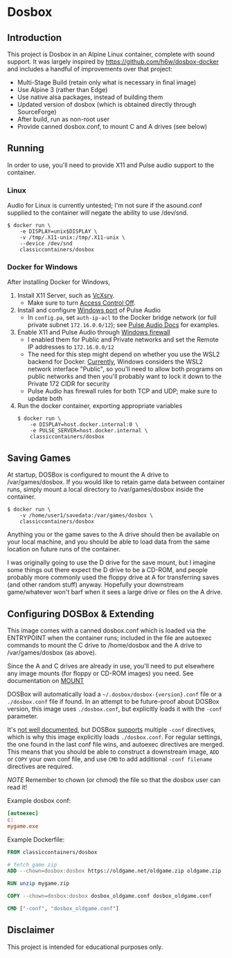# Dosbox

## Introduction

This project is Dosbox in an Alpine Linux container, complete with sound support.
It was largely inspired by https://github.com/h6w/dosbox-docker and includes
a handful of improvements over that project:

- Multi-Stage Build (retain only what is necessary in final image)
- Use Alpine 3 (rather than Edge)
- Use native alsa packages, instead of building them
- Updated version of dosbox (which is obtained directly through SourceForge)
- After build, run as non-root user
- Provide canned dosbox.conf, to mount C and A drives (see below)

## Running

In order to use, you'll need to provide X11 and Pulse audio support
to the container.

### Linux

Audio for Linux is currently untested; I'm not sure if the asound.conf
supplied to the container will negate the ability to use /dev/snd.

```shell
$ docker run \
    -e DISPLAY=unix$DISPLAY \
    -v /tmp/.X11-unix:/tmp/.X11-unix \
    --device /dev/snd
    classiccontainers/dosbox
```

### Docker for Windows

After installing Docker for Windows,

1. Install X11 Server, such as [VcXsrv](https://sourceforge.net/projects/vcxsrv/).
    - Make sure to turn [Access Control Off](https://skeptric.com/wsl2-xserver/).
2. Install and configure [Windows port](https://tomjepp.uk/2015/05/31/streaming-audio-from-linux-to-windows.html) of Pulse Audio
    - In `config.pa`, set `auth-ip-acl` to the Docker bridge network
      (or full private subnet `172.16.0.0/12`);
      see [Pulse Audio Docs](https://wiki.archlinux.org/index.php/PulseAudio/Examples#PulseAudio_over_network) for examples.
3. Enable X11 and Pulse Audio through [Windows firewall](https://skeptric.com/wsl2-xserver/#allow-wsl-access-via-windows-firewall)
    - I enabled them for Public and Private networks and set the Remote IP addresses to `172.16.0.0/12`
    - The need for this step might depend on whether you use the WSL2 backend for Docker.
    [Currently](https://github.com/microsoft/WSL/issues/4139),
    Windows considers the WSL2 network interface "Public", so you'll need to
    allow both programs on public networks and then you'll probably want to
    lock it down to the Private 172 CIDR for security
    - Pulse Audio has firewall rules for both TCP and UDP; make sure to update both
4. Run the docker container, exporting appropriate variables
   ```shell
   $ docker run \
       -e DISPLAY=host.docker.internal:0 \
       -e PULSE_SERVER=host.docker.internal \
       classiccontainers/dosbox
    ```

## Saving Games

At startup, DOSBox is configured to mount the A drive to /var/games/dosbox.
If you would like to retain game data between container runs, simply mount
a local directory to /var/games/dosbox inside the container.

```shell
$ docker run \
    -v /home/user1/savedata:/var/games/dosbox \
    classiccontainers/dosbox
```

Anything you or the game saves to the A drive should then be available on your
local machine, and you should be able to load data from the same location on future
runs of the container.

I was originally going to use the D drive for the save mount, but I imagine
some things out there expect the D drive to be a CD-ROM, and people probably
more commonly used the floppy drive at A for transferring saves (and other
random stuff) anyway. Hopefully your downstream game/whatever won't barf
when it sees a large drive or files on the A drive.

## Configuring DOSBox & Extending

This image comes with a canned dosbox.conf which is loaded via the ENTRYPOINT
when the container runs; included in the file are autoexec commands to mount
the C drive to /home/dosbox and the A drive to /var/games/dosbox (as above).

Since the A and C drives are already in use, you'll need to put elsewhere any
image mounts (for floppy or CD-ROM images) you need. See documentation on
[MOUNT](https://www.dosbox.com/wiki/MOUNT)

DOSBox will automatically load a `~/.dosbox/dosbox-{version}.conf` file or
a `./dosbox.conf` file if found. In an attempt to be future-proof about DOSBox
version, this image uses `./dosbox.conf`, but explicitly loads it with the
`-conf` parameter.

It's [not well documented](https://www.dosbox.com/DOSBoxManual.html#ConfigFile),
but DOSBox [supports](https://www.vogons.org/viewtopic.php?p=172469#p172469)
multiple `-conf` directives, which is why this image explicitly loads
`./dosbox.conf`. For regular settings, the one found in the last conf file
wins, and autoexec directives are merged.
This means that you should be able to construct a downstream image, `ADD`
or `COPY` your own conf file, and use `CMD` to add additional `-conf filename`
directives are required.

*NOTE* Remember to chown (or chmod) the file so that the dosbox user can read it!

Example dosbox conf:

```ini
[autoexec]
c:
mygame.exe
```

Example Dockerfile:

```dockerfile
FROM classiccontainers/dosbox

# fetch game zip
ADD --chown=dosbox:dosbox https://oldgame.net/oldgame.zip oldgame.zip

RUN unzip mygame.zip

COPY --chown=dosbox:dosbox dosbox_oldgame.conf dosbox_oldgame.conf

CMD ["-conf", "dosbox_oldgame.conf"]
```

## Disclaimer

This project is intended for educational purposes only.
